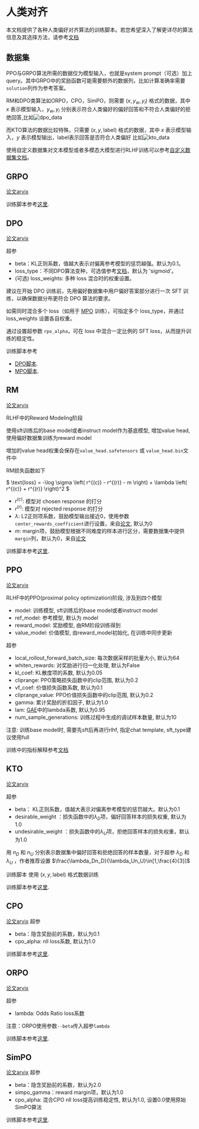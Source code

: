 # 人类对齐

本文档提供了各种人类偏好对齐算法的训练脚本。若您希望深入了解更详尽的算法信息及其选择方法，请参考[文档](https://github.com/modelscope/modelscope-classroom/blob/main/LLM-tutorial/M.%E4%BA%BA%E7%B1%BB%E5%81%8F%E5%A5%BD%E5%AF%B9%E9%BD%90%E8%AE%AD%E7%BB%83.md)


## 数据集
PPO与GRPO算法所需的数据仅为模型输入，也就是system prompt（可选）加上query。其中GRPO中的奖励函数可能需要额外的数据列，比如计算准确率需要`solution`列作为参考答案。

RM和DPO类算法如ORPO，CPO，SimPO，则需要 $(x,y_w,y_l)$ 格式的数据，其中 $x$ 表示模型输入，$y_w,y_l$ 分别表示符合人类偏好的偏好回答和不符合人类偏好的拒绝回答,比如![dpo_data](../../resources/dpo_data.png)

而KTO算法的数据比较特殊，只需要 $(x,y,\text{label})$ 格式的数据，其中 $x$ 表示模型输入，$y$ 表示模型输出，label表示回答是否符合人类偏好
比如![kto_data](../../resources/kto_data.png)

使用自定义数据集对文本模型或者多模态大模型进行RLHF训练可以参考[自定义数据集文档](../Customization/自定义数据集.md#rlhf)。

## GRPO
[论文arvix](https://arxiv.org/abs/2402.03300)

训练脚本参考[这里](https://github.com/modelscope/ms-swift/tree/main/examples/train/grpo).

## DPO
[论文arvix](https://arxiv.org/abs/2305.18290)

超参

- beta：KL正则系数，值越大表示对偏离参考模型的惩罚越强。默认为0.1。
- loss_type：不同DPO算法变种，可选值参考[文档](https://huggingface.co/docs/trl/main/en/dpo_trainer#loss-functions)，默认为 'sigmoid'。
- (可选) loss_weights: 多种 loss 混合时的权重设置。

建议在开始 DPO 训练前，先用偏好数据集中用户偏好答案部分进行一次 SFT 训练，以确保数据分布更符合 DPO 算法的要求。

如需同时混合多个 loss（如用于 [MPO](https://arxiv.org/abs/2411.10442) 训练），可指定多个 loss_type，并通过 loss_weights 设置各自权重。

通过设置超参数 `rpo_alpha`，可在 loss 中混合一定比例的 SFT loss，从而提升训练的稳定性。

训练脚本参考

- [DPO脚本](https://github.com/modelscope/ms-swift/tree/main/examples/train/rlhf/dpo).
- [MPO脚本](https://github.com/modelscope/ms-swift/tree/main/examples/train/rlhf/mpo.sh).

## RM
[论文arvix](https://arxiv.org/abs/2203.02155)

RLHF中的Reward Modeling阶段

使用sft训练后的base model或者instruct model作为基底模型, 增加value head, 使用偏好数据集训练为reward model

增加的value head权重会保存在`value_head.safetensors` 或 `value_head.bin`文件中

RM损失函数如下

$
\text{loss} = -\log \sigma \left( r^{(c)} - r^{(r)} - m \right) + \lambda \left( r^{(c)} + r^{(r)} \right)^2
$

- $r^{(c)}$: 模型对 chosen response 的打分
- $r^{(r)}$: 模型对 rejected response 的打分
- $\lambda$: L2正则项系数，鼓励模型输出接近0，使用参数`center_rewards_coefficient`进行设置，来自[论文](https://arxiv.org/pdf/2307.09288), 默认为0
- $m$: margin项，鼓励模型根据不同难度的样本进行区分，需要数据集中提供`margin`列，默认为0，来自[论文](https://arxiv.org/pdf/2307.09288)


训练脚本参考[这里](https://github.com/modelscope/ms-swift/tree/main/examples/train/rlhf/rm.sh).

## PPO
[论文arvix](https://arxiv.org/abs/2203.02155)

RLHF中的PPO(proximal policy optimization)阶段, 涉及到四个模型
- model: 训练模型, sft训练后的base model或者instruct model
- ref_model: 参考模型, 默认为 model
- reward_model: 奖励模型, 由RM阶段训练得到
- value_model: 价值模型, 由reward_model初始化, 在训练中同步更新

超参

- local_rollout_forward_batch_size: 每次数据采样的批量大小, 默认为64
- whiten_rewards: 对奖励进行归一化处理, 默认为False
- kl_coef: KL散度项的系数, 默认为0.05
- cliprange: PPO策略损失函数中的clip范围, 默认为0.2
- vf_coef: 价值损失函数系数, 默认为0.1
- cliprange_value: PPO价值损失函数中的clip范围, 默认为0.2
- gamma: 累计奖励的折扣因子, 默认为1.0
- lam: [GAE](https://arxiv.org/abs/1506.02438)中的lambda系数, 默认为0.95
- num_sample_generations: 训练过程中生成的调试样本数量, 默认为10


注意: 训练base model时, 需要先sft后再进行rlhf, 指定chat template, sft_type建议使用full

训练中的指标解释参考[文档](https://huggingface.co/docs/trl/ppov2_trainer#explanation-of-the-logged-metrics)


## KTO
[论文arvix](https://arxiv.org/abs/2402.01306)

超参

- beta： KL正则系数，值越大表示对偏离参考模型的惩罚越大。默认为0.1
- desirable_weight ：损失函数中的$\lambda_D$项，偏好回答样本的损失权重, 默认为1.0
- undesirable_weight ：损失函数中的$\lambda_U$项，拒绝回答样本的损失权重，默认为1.0

用 $n_D$ 和 $n_U$ 分别表示数据集中偏好回答和拒绝回答的样本数量，对于超参 $\lambda_D$ 和 $\lambda_U$ ，作者推荐设置 $\frac{\lambda_Dn_D}{\lambda_Un_U}\in[1,\frac{4}{3}]$

训练脚本
使用 $(x,y,\text{label})$ 格式数据训练

训练脚本参考[这里](https://github.com/modelscope/ms-swift/tree/main/examples/train/rlhf/kto.sh).

## CPO
[论文arvix](https://arxiv.org/abs/2401.08417)
超参

- beta：隐含奖励前的系数，默认为0.1
- cpo_alpha: nll loss系数, 默认为1.0

训练脚本参考[这里](https://github.com/modelscope/ms-swift/tree/main/examples/train/rlhf/cpo.sh).

## ORPO
[论文arvix](https://arxiv.org/abs/2403.07691)

超参

- lambda: Odds Ratio loss系数

注意：ORPO使用参数`--beta`传入超参`lambda`

训练脚本参考[这里](https://github.com/modelscope/ms-swift/tree/main/examples/train/rlhf/orpo.sh).

## SimPO
[论文arvix](https://arxiv.org/abs/2405.14734)
超参

- beta：隐含奖励前的系数，默认为2.0
- simpo_gamma：reward margin项，默认为1.0
- cpo_alpha: 混合CPO nll loss提高训练稳定性, 默认为1.0, 设置0.0使用原始SimPO算法

训练脚本参考[这里](https://github.com/modelscope/ms-swift/tree/main/examples/train/rlhf/simpo.sh).
